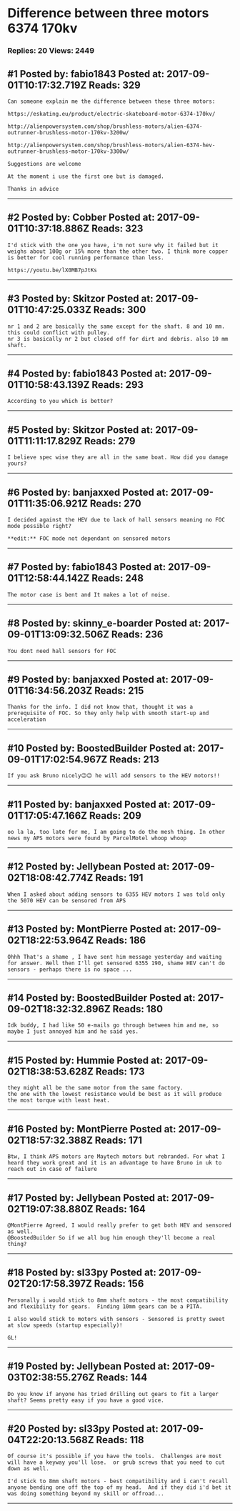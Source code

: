 # Difference between three motors 6374 170kv

### Replies: 20 Views: 2449

## \#1 Posted by: fabio1843 Posted at: 2017-09-01T10:17:32.719Z Reads: 329

```
Can someone explain me the difference between these three motors:

https://eskating.eu/product/electric-skateboard-motor-6374-170kv/

http://alienpowersystem.com/shop/brushless-motors/alien-6374-outrunner-brushless-motor-170kv-3200w/

http://alienpowersystem.com/shop/brushless-motors/alien-6374-hev-outrunner-brushless-motor-170kv-3300w/

Suggestions are welcome

At the moment i use the first one but is damaged.

Thanks in advice
```

---
## \#2 Posted by: Cobber Posted at: 2017-09-01T10:37:18.886Z Reads: 323

```
I'd stick with the one you have, i'm not sure why it failed but it weighs about 100g or 15% more than the other two. I think more copper is better for cool running performance than less.

https://youtu.be/lX0MB7pJtKs
```

---
## \#3 Posted by: Skitzor Posted at: 2017-09-01T10:47:25.033Z Reads: 300

```
nr 1 and 2 are basically the same except for the shaft. 8 and 10 mm. this could conflict with pulley.
nr 3 is basically nr 2 but closed off for dirt and debris. also 10 mm shaft.
```

---
## \#4 Posted by: fabio1843 Posted at: 2017-09-01T10:58:43.139Z Reads: 293

```
According to you which is better?
```

---
## \#5 Posted by: Skitzor Posted at: 2017-09-01T11:11:17.829Z Reads: 279

```
I believe spec wise they are all in the same boat. How did you damage yours?
```

---
## \#6 Posted by: banjaxxed Posted at: 2017-09-01T11:35:06.921Z Reads: 270

```
I decided against the HEV due to lack of hall sensors meaning no FOC mode possible right?

**edit:** FOC mode not dependant on sensored motors
```

---
## \#7 Posted by: fabio1843 Posted at: 2017-09-01T12:58:44.142Z Reads: 248

```
The motor case is bent and It makes a lot of noise.
```

---
## \#8 Posted by: skinny_e-boarder Posted at: 2017-09-01T13:09:32.506Z Reads: 236

```
You dont need hall sensors for FOC
```

---
## \#9 Posted by: banjaxxed Posted at: 2017-09-01T16:34:56.203Z Reads: 215

```
Thanks for the info. I did not know that, thought it was a prerequisite of FOC. So they only help with smooth start-up and acceleration
```

---
## \#10 Posted by: BoostedBuilder Posted at: 2017-09-01T17:02:54.967Z Reads: 213

```
If you ask Bruno nicely😉😉 he will add sensors to the HEV motors!!
```

---
## \#11 Posted by: banjaxxed Posted at: 2017-09-01T17:05:47.166Z Reads: 209

```
oo la la, too late for me, I am going to do the mesh thing. In other news my APS motors were found by ParcelMotel whoop whoop
```

---
## \#12 Posted by: Jellybean Posted at: 2017-09-02T18:08:42.774Z Reads: 191

```
When I asked about adding sensors to 6355 HEV motors I was told only the 5070 HEV can be sensored from APS
```

---
## \#13 Posted by: MontPierre Posted at: 2017-09-02T18:22:53.964Z Reads: 186

```
Ohhh That's a shame , I have sent him message yesterday and waiting for answer. Well then I'll get sensored 6355 190, shame HEV can't do sensors - perhaps there is no space ...
```

---
## \#14 Posted by: BoostedBuilder Posted at: 2017-09-02T18:32:32.896Z Reads: 180

```
Idk buddy, I had like 50 e-mails go through between him and me, so maybe I just annoyed him and he said yes.
```

---
## \#15 Posted by: Hummie Posted at: 2017-09-02T18:38:53.628Z Reads: 173

```
they might all be the same motor from the same factory. 
the one with the lowest resistance would be best as it will produce the most torque with least heat.
```

---
## \#16 Posted by: MontPierre Posted at: 2017-09-02T18:57:32.388Z Reads: 171

```
Btw, I think APS motors are Maytech motors but rebranded. For what I heard they work great and it is an advantage to have Bruno in uk to reach out in case of failure
```

---
## \#17 Posted by: Jellybean Posted at: 2017-09-02T19:07:38.880Z Reads: 164

```
@MontPierre Agreed, I would really prefer to get both HEV and sensored as well. 
@BoostedBuilder So if we all bug him enough they'll become a real thing?
```

---
## \#18 Posted by: sl33py Posted at: 2017-09-02T20:17:58.397Z Reads: 156

```
Personally i would stick to 8mm shaft motors - the most compatibility and flexibility for gears.  Finding 10mm gears can be a PITA.

I also would stick to motors with sensors - Sensored is pretty sweet at slow speeds (startup especially)!

GL!
```

---
## \#19 Posted by: Jellybean Posted at: 2017-09-03T02:38:55.276Z Reads: 144

```
Do you know if anyone has tried drilling out gears to fit a larger shaft? Seems pretty easy if you have a good vice.
```

---
## \#20 Posted by: sl33py Posted at: 2017-09-04T22:20:13.568Z Reads: 118

```
Of course it's possible if you have the tools.  Challenges are most will have a keyway you'll lose.  or grub screws that you need to cut down as well.

I'd stick to 8mm shaft motors - best compatibility and i can't recall anyone bending one off the top of my head.  And if they did i'd bet it was doing something beyond my skill or offroad...
```

---
